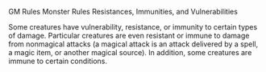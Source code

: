 GM Rules
Monster Rules
Resistances, Immunities, and Vulnerabilities
<p>
  Some creatures have vulnerability, resistance, or immunity to certain types of damage. Particular creatures are even resistant or immune to damage from nonmagical attacks (a magical attack is an attack delivered by a spell, a magic item, or another magical source). In addition, some creatures are immune to certain conditions.
</p>